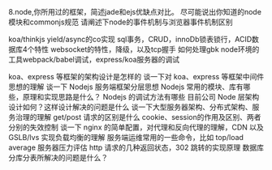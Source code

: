 8.node,你所用过的框架，简述jade和ejs优缺点对比。
尽可能说出你知道的node模块和commonjs规范
请阐述下node的事件机制与浏览器事件机制区别


koa/thinkjs yield/async的co实现
sql事务，CRUD，innoDb锁表锁行，ACID数据库4个特性
websocket的特性，降级，以及tcp握手
如何处理gbk
node环境的工具webpack/babel调试，express/koa服务器的调试


koa、express 等框架的架构设计是怎样的
谈一下对 koa、express 等框架中间件思想的理解
谈一下 Nodejs 服务端框架分层思想
Nodejs 常用的模块、库有哪些，原理和实现思路是什么？
Nodejs 的调试方法有哪些
目前公司 Node 层架构设计如何？这样设计解决的问题是什么
谈一下大型服务器架构、分布式架构、服务治理的理解
get/post 请求的区别是什么
cookie、session的作用及区别、两者分别的失效控制
谈一下 nginx 的简单配置，对代理和反向代理的理解，CDN 以及 GSLB/lvs 实现负载均衡的理解
服务端运维常用的一些命令，比如 top/load average 服务器压力评估
http 请求的几种返回状态，302 跳转的实现原理
数据库分库分表所解决的问题是什么？